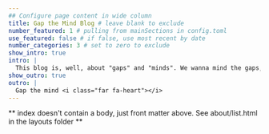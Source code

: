 ```yaml
---
## Configure page content in wide column
title: Gap the Mind Blog # leave blank to exclude
number_featured: 1 # pulling from mainSections in config.toml
use_featured: false # if false, use most recent by date
number_categories: 3 # set to zero to exclude
show_intro: true
intro: |
  This blog is, well, about "gaps" and "minds". We wanna mind the gaps, even though things often get mixed up. The gaps I'm writing in this blog are foe example <ul><li>gaps between the source data and our conclusions,</li><li>gaps between our values and how we act</li><li>or gaps between what we think is making us happy and what might actually make us happy.</li></ul><span class="f5 pv4 tr ttu tracked"><a href="/blog/2022/02/06/about-the-gap-the-mind-blog/" class="dim no-underline">Read More &rarr;</a></span>
show_outro: true
outro: |
  Gap the mind <i class="far fa-heart"></i>
---
```


** index doesn't contain a body, just front matter above.
See about/list.html in the layouts folder **
